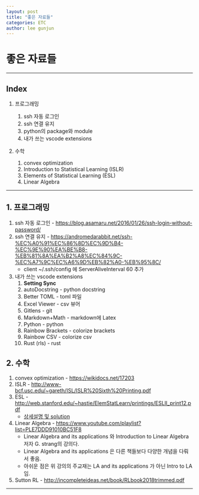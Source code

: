 ```yaml
---
layout: post
title: "좋은 자료들"
categories: ETC
author: lee gunjun
---
```


# 좋은 자료들

----

## Index

1. 프로그래밍
    1. ssh 자동 로그인
    2. ssh 연결 유지
    3. python의 package와 module
    4. 내가 쓰는 vscode extensions

2. 수학
    1. convex optimization
    2. Introduction to Statistical Learning (ISLR)
    3. Elements of Statistical Learning (ESL)
    4. Linear Algebra

----

## 1. 프로그래밍

1. ssh 자동 로그인 - <https://blog.asamaru.net/2016/01/26/ssh-login-without-password/>
1. ssh 연결 유지 - <https://andromedarabbit.net/ssh-%EC%A0%91%EC%86%8D%EC%9D%B4-%EC%9E%90%EA%BE%B8-%EB%81%8A%EA%B2%A8%EC%84%9C-%EC%A7%9C%EC%A6%9D%EB%82%A0-%EB%95%8C/>
    * client ~/.ssh/config 에 ServerAliveInterval 60 추가
1. 내가 쓰는 vscode extensions
    1. **Setting Sync**
    1. autoDocstring - python docstring
    1. Better TOML - toml 파일
    1. Excel Viewer - csv 뷰어
    1. Gitlens - git
    1. Markdown+Math - markdown에 Latex
    1. Python - python
    1. Rainbow Brackets - colorize brackets
    1. Rainbow CSV - colorize csv
    1. Rust (rls) - rust

## 2. 수학

1. convex optimization - <https://wikidocs.net/17203>
2. ISLR - <http://www-bcf.usc.edu/~gareth/ISL/ISLR%20Sixth%20Printing.pdf>
3. ESL - <http://web.stanford.edu/~hastie/ElemStatLearn/printings/ESLII_print12.pdf>
    * [상세설명 및 solution](https://waxworksmath.com/Authors/G_M/Hastie/WriteUp/Weatherwax_Epstein_Hastie_Solution_Manual.pdf)
4. Linear Algebra - <https://www.youtube.com/playlist?list=PLE7DDD91010BC51F8>
    * Linear Algebra and its applications 와 Introduction to Linear Algebra 저자 G. strang의 강의다.
    * Linear Algebra and its applications 은 다른 책들보다 다양한 개념을 다뤄서 좋음.
    * 아쉬운 점은 위 강의의 주교재는 LA and its applications 가 아닌 Intro to LA 임.
5. Sutton RL - http://incompleteideas.net/book/RLbook2018trimmed.pdf
----
